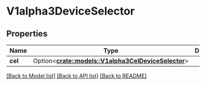 # V1alpha3DeviceSelector

## Properties

Name | Type | Description | Notes
------------ | ------------- | ------------- | -------------
**cel** | Option<[**crate::models::V1alpha3CelDeviceSelector**](v1alpha3.CELDeviceSelector.md)> |  | [optional]

[[Back to Model list]](../README.md#documentation-for-models) [[Back to API list]](../README.md#documentation-for-api-endpoints) [[Back to README]](../README.md)



